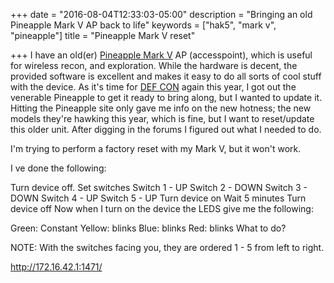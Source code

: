 +++
date = "2016-08-04T12:33:03-05:00"
description = "Bringing an old Pineapple Mark V AP back to life"
keywords = ["hak5", "mark v", "pineapple"]
title = "Pineapple Mark V reset"

+++
I have an old(er) [Pineapple Mark V](https://www.wifipineapple.com/) AP (accesspoint), which is useful for wireless recon, and exploration. While the hardware is decent, the provided software is excellent and makes it easy to do all sorts of cool stuff with the device. As it's time for [DEF CON](https://defcon.com) again this year, I got out the venerable Pineapple to get it ready to bring along, but I wanted to update it. Hitting the Pineapple site only gave me info on the
new hotness; the new models they're hawking this year, which is fine, but I want to reset/update this older unit. After digging in the forums I figured out what I needed to do.

<!--more-->
		
I'm trying to perform a factory reset with my Mark V, but it won't work.

I ve done the following:

Turn device off.
Set switches
Switch 1 - UP
Switch 2 - DOWN
Switch 3 - DOWN
Switch 4 - UP
Switch 5 - UP
Turn device on
Wait 5 minutes
Turn device off
Now when I turn on the device the LEDS give me the following:

Green: Constant
Yellow: blinks
Blue: blinks
Red: blinks
What to do?


NOTE: With the switches facing you, they are ordered 1 - 5 from left to right.


http://172.16.42.1:1471/
